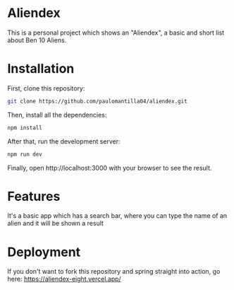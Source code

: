 # Aliendex

This is a personal project which shows an "Aliendex", a basic and short list about Ben 10 Aliens.

# Installation

First, clone this repository:
```bash
git clone https://github.com/paulomantilla04/aliendex.git
```
Then, install all the dependencies:
```bash
npm install
```
After that, run the development server:
```bash
npm run dev
```

Finally, open http://localhost:3000 with your browser to see the result.


# Features

It's a basic app which has a search bar, where you can type the name of an alien and it will be shown a result

# Deployment

If you don't want to fork this repository and spring straight into action, go here: https://aliendex-eight.vercel.app/
